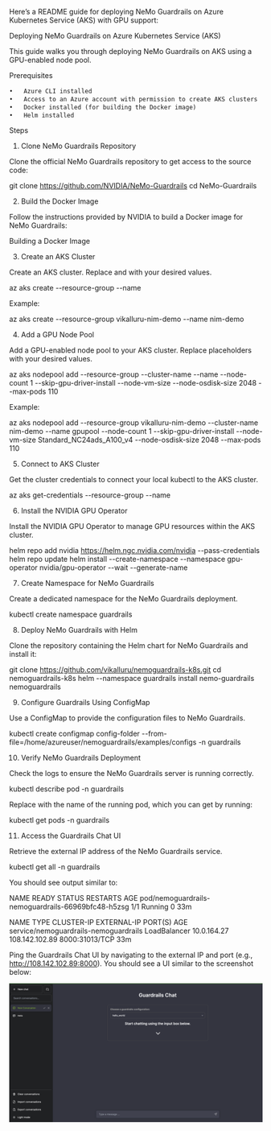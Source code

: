Here’s a README guide for deploying NeMo Guardrails on Azure Kubernetes Service (AKS) with GPU support:

Deploying NeMo Guardrails on Azure Kubernetes Service (AKS)

This guide walks you through deploying NeMo Guardrails on AKS using a GPU-enabled node pool.

Prerequisites

	•	Azure CLI installed
	•	Access to an Azure account with permission to create AKS clusters
	•	Docker installed (for building the Docker image)
	•	Helm installed

Steps

1. Clone NeMo Guardrails Repository

Clone the official NeMo Guardrails repository to get access to the source code:

git clone https://github.com/NVIDIA/NeMo-Guardrails
cd NeMo-Guardrails

2. Build the Docker Image

Follow the instructions provided by NVIDIA to build a Docker image for NeMo Guardrails:

Building a Docker Image

3. Create an AKS Cluster

Create an AKS cluster. Replace <resource group name> and <aks cluster name> with your desired values.

az aks create --resource-group <resource group name> --name <aks cluster name>

Example:

az aks create --resource-group vikalluru-nim-demo --name nim-demo

4. Add a GPU Node Pool

Add a GPU-enabled node pool to your AKS cluster. Replace placeholders with your desired values.

az aks nodepool add --resource-group <resource group name> --cluster-name <aks cluster name> --name <nodepool name> --node-count 1 --skip-gpu-driver-install --node-vm-size <desired VM type> --node-osdisk-size 2048 --max-pods 110

Example:

az aks nodepool add --resource-group vikalluru-nim-demo --cluster-name nim-demo --name gpupool --node-count 1 --skip-gpu-driver-install --node-vm-size Standard_NC24ads_A100_v4 --node-osdisk-size 2048 --max-pods 110

5. Connect to AKS Cluster

Get the cluster credentials to connect your local kubectl to the AKS cluster.

az aks get-credentials --resource-group <resource group name> --name <aks cluster name>

6. Install the NVIDIA GPU Operator

Install the NVIDIA GPU Operator to manage GPU resources within the AKS cluster.

helm repo add nvidia https://helm.ngc.nvidia.com/nvidia --pass-credentials
helm repo update
helm install --create-namespace --namespace gpu-operator nvidia/gpu-operator --wait --generate-name

7. Create Namespace for NeMo Guardrails

Create a dedicated namespace for the NeMo Guardrails deployment.

kubectl create namespace guardrails

8. Deploy NeMo Guardrails with Helm

Clone the repository containing the Helm chart for NeMo Guardrails and install it:

git clone https://github.com/vikalluru/nemoguardrails-k8s.git
cd nemoguardrails-k8s
helm --namespace guardrails install nemo-guardrails nemoguardrails

9. Configure Guardrails Using ConfigMap

Use a ConfigMap to provide the configuration files to NeMo Guardrails.

kubectl create configmap config-folder --from-file=/home/azureuser/nemoguardrails/examples/configs -n guardrails

10. Verify NeMo Guardrails Deployment

Check the logs to ensure the NeMo Guardrails server is running correctly.

kubectl describe pod <pod-name> -n guardrails

Replace <pod-name> with the name of the running pod, which you can get by running:

kubectl get pods -n guardrails

11. Access the Guardrails Chat UI

Retrieve the external IP address of the NeMo Guardrails service.

kubectl get all -n guardrails

You should see output similar to:

NAME                                                 READY   STATUS    RESTARTS   AGE
pod/nemoguardrails-nemoguardrails-66969bfc48-h5zsg   1/1     Running   0          33m

NAME                                    TYPE           CLUSTER-IP    EXTERNAL-IP      PORT(S)          AGE
service/nemoguardrails-nemoguardrails   LoadBalancer   10.0.164.27   108.142.102.89   8000:31013/TCP   33m

Ping the Guardrails Chat UI by navigating to the external IP and port (e.g., http://108.142.102.89:8000). You should see a UI similar to the screenshot below:

![Guardrails Chat UI](ui.png)